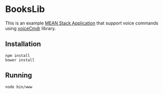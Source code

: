 # BooksLib

This is an example <a href="http://en.wikipedia.org/wiki/MEAN">MEAN Stack Application</a> that support voice commands using <a href="https://github.com/jj09/voiceCmdr">voiceCmdr</a> library.

## Installation

    npm install
    bower install

## Running

    node bin/www
